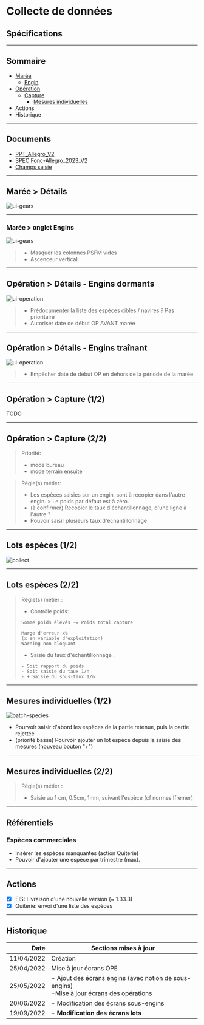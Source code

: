 # Collecte de données
## Spécifications
---

## Sommaire

- [Marée](#/4/3)
    - [Engin](#/4/4)
- [Opération](#/4/11)
    - [Capture](#/4/12)
        - [Mesures individuelles](#/4/15)
- Actions
- Historique

---

## Documents

- [PPT_Allegro_V2](/projects/obsmer/doc/obsmer-doc-23-001-PPT_Allegro_V2.pdf)
- [SPEC Fonc-Allegro_2023_V2](/projects/obsmer/doc/obsmer-doc-23-002-Propositions%20SPEC-Fonc-Allegro_2023_V2_Reflexions%20GT_300323.xlsx)
- [Champs saisie](/projects/obsmer/doc/obsmer-doc-23-004-champs_saisie.xlsx)

---

## Marée > Détails

![ui-gears](/projects/obsmer/spe/images/trip-new.svg)

---

### Marée > onglet Engins
![ui-gears](/projects/obsmer/spe/images/gears-table.svg)

> - Masquer les colonnes PSFM vides
> - Ascenceur vertical 

---
## Opération > Détails - Engins dormants

![ui-operation](/projects/obsmer/spe/images/operation-net.svg)

> - Prédocumenter la liste des espèces cibles / navires ? Pas prioritaire
> - Autoriser date de début OP AVANT marée 

---

## Opération > Détails - Engins traînant

![ui-operation](/projects/obsmer/spe/images/operation-trawl.svg)

> - Empêcher date de début OP en dehors de la période de la marée
 
---
## Opération > Capture  (1/2)

TODO

---
## Opération > Capture (2/2)

> Priorité:
> - mode bureau 
> - mode terrain ensuite

> Règle(s) métier:
> - Les espèces saisies sur un engin, sont à recopier dans l'autre engin.
    >   Le poids par défaut est à zéro.
> - (à confirmer) Recopier le taux d'échantillonnage, d'une ligne à l'autre ?
> - Pouvoir saisir plusieurs taux d'échantillonnage

---

## Lots espèces (1/2)

![collect](/projects/apase/spe/images/batch-species.svg)

---
## Lots espèces (2/2)

> Règle(s) métier :
> - Contrôle poids:
>
> ```text
> Somme poids élevés ~= Poids total capture
> 
> Marge d'erreur x% 
> (x en variable d'exploitation)
> Warning non bloquant  
> ```
> - Saisie du taux d'échantillonnage :
>
> ```text
> - Soit rapport du poids
> - Soit saisie du taux 1/n
> - + Saisie du sous-taux 1/n
> ```

---

## Mesures individuelles (1/2)

![batch-species](/projects/apase/spe/images/individual-measure.svg)

- Pourvoir saisir d'abord les espèces de la partie retenue, puis la partie rejettée
- (priorité basse) Pourvoir ajouter un lot espèce depuis la saisie des mesures (nouveau bouton "+")

---
## Mesures individuelles (2/2)
> Règle(s) métier :
> - Saisie au 1 cm, 0.5cm, 1mm, suivant l'espèce (cf normes Ifremer)

---
## Référentiels

### Espèces commerciales

- Insérer les espèces manquantes (action Quiterie)
- Pouvoir d'ajouter une espèce par trimestre (max).

---
## Actions

- [x] EIS: Livraison d'une nouvelle version (~ 1.33.3)
- [x] Quiterie: envoi d'une liste des espèces

---
## Historique

|       Date | Sections mises à jour                                                                         |
|-----------:|-----------------------------------------------------------------------------------------------|
| 11/04/2022 | Création                                                                                      |
| 25/04/2022 | Mise à jour écrans OPE                                                                        |
| 25/05/2022 | - Ajout des écrans engins (avec notion de sous-engins)<br/>-Mise à jour écrans des opérations |
| 20/06/2022 | - Modification des écrans sous-engins                                                         |
| 19/09/2022 | - **Modification des écrans lots**                                                            
